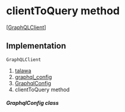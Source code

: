 
<div>

# clientToQuery method

</div>


[[GraphQLClient](https://pub.dev/documentation/graphql/5.2.0-beta.9/graphql/GraphQLClient-class.html)]




## Implementation

``` language-dart
GraphQLClient  
```







1.  [talawa](../../index.md)
2.  [graphql_config](../../services_graphql_config/)
3.  [GraphqlConfig](../../services_graphql_config/GraphqlConfig-class.md)
4.  clientToQuery method

##### GraphqlConfig class








